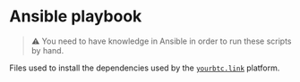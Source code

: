 # Ansible playbook

>:warning: You need to have knowledge in Ansible in order to run these scripts by hand.

Files used to install the dependencies used by the [`yourbtc.link`](../README.md) platform.
